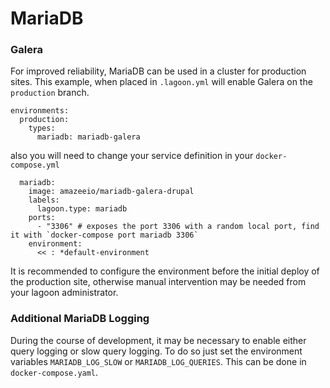 # MariaDB

### Galera

For improved reliability, MariaDB can be used in a cluster for production sites.
This example, when placed in `.lagoon.yml` will enable Galera on the
`production` branch.

```
environments:
  production:
    types:
      mariadb: mariadb-galera
```

also you will need to change your service definition in your `docker-compose.yml`

```
  mariadb:
    image: amazeeio/mariadb-galera-drupal
    labels:
      lagoon.type: mariadb
    ports:
      - "3306" # exposes the port 3306 with a random local port, find it with `docker-compose port mariadb 3306`
    environment:
      << : *default-environment
```

It is recommended to configure the environment before the initial deploy of the
production site, otherwise manual intervention may be needed from your lagoon
administrator.

### Additional MariaDB Logging

During the course of development, it may be necessary to enable either query
logging or slow query logging. To do so just set the environment variables
`MARIADB_LOG_SLOW` or `MARIADB_LOG_QUERIES`. This can be done in
`docker-compose.yaml`.
